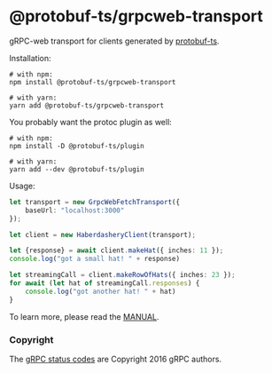@protobuf-ts/grpcweb-transport
==============================

gRPC-web transport for clients generated by [protobuf-ts](https://github.com/timostamm/protobuf-ts/).

Installation:

```shell script
# with npm:
npm install @protobuf-ts/grpcweb-transport

# with yarn:
yarn add @protobuf-ts/grpcweb-transport
```


You probably want the protoc plugin as well: 
          
```shell script
# with npm:
npm install -D @protobuf-ts/plugin

# with yarn:
yarn add --dev @protobuf-ts/plugin
```
                       

Usage:
```typescript
let transport = new GrpcWebFetchTransport({
    baseUrl: "localhost:3000"
});

let client = new HaberdasheryClient(transport);

let {response} = await client.makeHat({ inches: 11 });
console.log("got a small hat! " + response)

let streamingCall = client.makeRowOfHats({ inches: 23 });
for await (let hat of streamingCall.responses) {
    console.log("got another hat! " + hat)
}
```


To learn more, please read the [MANUAL](https://github.com/timostamm/protobuf-ts/blob/master/MANUAL.md#grpc-web-transport).   


### Copyright

The [gRPC status codes](https://github.com/timostamm/protobuf-ts/blob/master/packages/grpcweb-transport/src/goog-grpc-status-code.ts) are Copyright 2016 gRPC authors.

